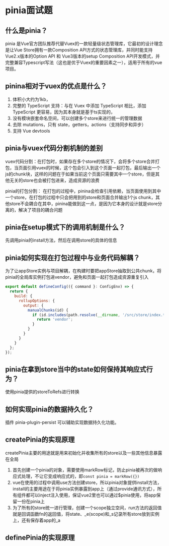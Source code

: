 # pinia面试题

## 什么是pinia？

pinia 是Vue官方团队推荐代替Vuex的一款轻量级状态管理库，它最初的设计理念是让Vue Store拥有一款Composition API方式的状态管理库，并同时能支持 Vue2.x版本的Option API 和 Vue3版本的setup Composition API开发模式，并完整兼容Typescript写法（这也是优于Vuex的重要因素之一），适用于所有的vue项目。

## pinina相对于vuex的优点是什么？

1. 体积小大约为1kb，
2. 完整的 TypeScript 支持：与在 Vuex 中添加 TypeScript 相比，添加 TypeScript 更容易，因为其本身就是基于ts实现的，
3. 没有模块嵌套命名空间，可以创建多个store来进行统一的管理数据
4. 去除 mutations，只有 state，getters，actions（支持同步和异步）
5. 支持 Vue devtools

## pinia与vuex代码分割机制的差别

vuex代码分割：在打包时，如果存在多个store的情况下，会将多个store合并打包，当页面引用vuex的时候，这个包会引入到这个页面一起打包，最后输出一个js的chunk块，这样的问题在于如果当前这个页面只需要其中一个store，但是其他无关的store也会被打包进来，造成资源的浪费

pinia的打包分割： 在打包的过程中，pinina会检查引用依赖，当页面使用到其中一个store，在打包的过程中只会把用到的store和页面合并输出1个js chunk，其他store不会耦合在其中，pinina能做到这一点，是因为它本身的设计就是store分离的，解决了项目的耦合问题

## pinia在setup模式下的调用机制是什么？

先调用pinia的install方法，然后在调用store的具体的信息

## pinia如何实现在打包过程中与业务代码解耦？

为了让appStore实例与项目解耦，在构建时要把appStore抽取到公共chunk，将pinia的全局库实例打包进vendor，避免和页面一起打包造成资源重复引入

```js
export default defineConfig(({ command }: ConfigEnv) => {
  return {
    build: {
      rollupOptions: {
        output: {
          manualChunks(id) {
            if (id.includes(path.resolve(__dirname, '/src/store/index.ts'))) {
              return 'vendor';
            }
          }
        }
      }
    }
  };
});
```

## pinia在拿到store当中的state如何保持其响应式行为？

使用pinia提供的storeToRefs进行转换

## 如何实现pinia的数据持久化？

插件 pinia-plugin-persist 可以辅助实现数据持久化功能。

## createPinia的实现原理

createPinia主要的用途就是用来初始化并收集所有的store以及一些其他信息暴露在全局

1. 首先创建一个pinia的对象，需要使用markRow标记，防止pinia被再次的做响应式处理，不让它变成响应式的，即`const pinia = markRow({})`
2. vue在使用的过程中调用use方法创建store，所以pinia对象提供install方法，install的主要用途在于将pinia实例暴露到app上（通过provide通讯方式），所有组件都可以inject注入使用，保证vue2里也可以通过$pinia使用，将app保留一份在pinia上
3. 为了所有的store统一进行管理，创建一个scope独立空间，run方法的返回值就是回调函数fn的返回值，将state、_e(scope)和_s记录所有store放到实例上，还有保存着app的_a

## definePinia的实现原理